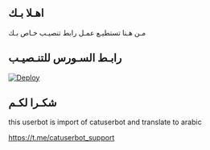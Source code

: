 ## اهـلا بـك
مـن هـنا تستطيـع عمـل رابط تنصيـب خـاص بـك

## رابـط السـورس للتنـصيـب

[![Deploy](https://www.herokucdn.com/deploy/button.svg)](https://heroku.com/deploy?template=https://github.com/ggguuggg/jmthon)

## شكـرا لكـم 


this userbot is import of catuserbot and translate to arabic

https://t.me/catuserbot_support
